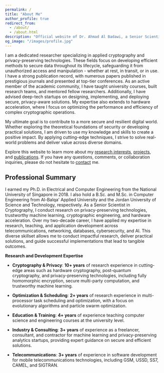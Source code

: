 ```yaml
---
permalink: /
title: "About Me"
author_profile: true
redirect_from:
  - /about/
  - /about.html
description: "Official website of Dr. Ahmad Al Badawi, a Senior Scientist in Cryptography. Explore his research in privacy-preserving technologies, publications, and professional background."
og_image: "/images/profile.jpg"
---
```


I am a dedicated researcher specializing in applied cryptography and privacy-preserving technologies. These fields focus on developing efficient methods to secure data throughout its lifecycle, safeguarding it from unauthorized access and manipulation - whether at rest, in transit, or in use. I have a strong publication record, with numerous papers published in prestigious journals and presented at top-tier conferences. As an active member of the academic community, I have taught university courses, built research teams, and mentored fellow researchers. Additionally, I have advised deep-tech startups on designing, implementing, and deploying secure, privacy-aware solutions. My expertise also extends to hardware acceleration, where I focus on optimizing the performance and efficiency of complex cryptographic operations.

My ultimate goal is to contribute to a more secure and resilient digital world. Whether exploring the theoretical foundations of security or developing practical solutions, I am driven to use my knowledge and skills to create a positive impact. By applying cutting-edge techniques, I strive to solve real-world problems and deliver value across diverse domains.

Explore this website to learn more about my [research interests](/research/), [projects](/code/), and [publications](/publications/). If you have any questions, comments, or collaboration inquiries, please do not hesitate to [contact](/contact/) me.

## Professional Summary

I earned my Ph.D. in Electrical and Computer Engineering from the National University of Singapore in 2018. I also hold a B.Sc. and M.Sc. in Computer Engineering from Al-Balqa' Applied University and the Jordan University of Science and Technology, respectively. As a Senior Scientist in Cryptography, I conduct research on privacy-preserving technologies, trustworthy machine learning, cryptographic engineering, and hardware acceleration. Over my two-decade career, I have applied my expertise in research, teaching, and application development across telecommunications, networking, databases, cybersecurity, and AI. This diverse skillset allows me to conduct impactful research, deliver practical solutions, and guide successful implementations that lead to tangible outcomes.

**Research and Development Expertise**

- **Cryptography & Privacy**: **10+ years** of research experience in cutting-edge areas such as hardware cryptography, post-quantum cryptography, and privacy-preserving technologies, including fully homomorphic encryption, secure multi-party computation, and trustworthy machine learning.

- **Optimization & Scheduling**: **2+ years** of research experience in multi-processor task scheduling and optimization, with a focus on evolutionary algorithms and particle swarm optimization.

- **Education & Training**: **4+ years** of experience teaching computer science and engineering courses at the university level.

- **Industry & Consulting**: **3+ years** of experience as a freelancer, consultant, and contractor for machine learning and privacy-preserving analytics startups, providing expert guidance on secure and efficient solutions.

- **Telecommunications**: **3+ years** of experience in software development for mobile telecommunications technologies, including GSM, USSD, SS7, CAMEL, and SIGTRAN.